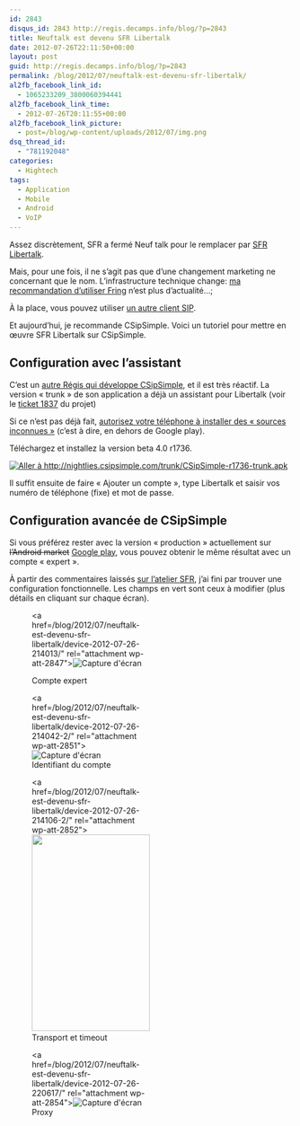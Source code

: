 ```yaml
---
id: 2843
disqus_id: 2843 http://regis.decamps.info/blog/?p=2843
title: Neuftalk est devenu SFR Libertalk
date: 2012-07-26T22:11:50+00:00
layout: post
guid: http://regis.decamps.info/blog/?p=2843
permalink: /blog/2012/07/neuftalk-est-devenu-sfr-libertalk/
al2fb_facebook_link_id:
  - 1065233209_3800060394441
al2fb_facebook_link_time:
  - 2012-07-26T20:11:55+00:00
al2fb_facebook_link_picture:
  - post=/blog/wp-content/uploads/2012/07/img.png
dsq_thread_id:
  - "781192048"
categories:
  - Hightech
tags:
  - Application
  - Mobile
  - Android
  - VoIP
---
```

Assez discrètement, SFR a fermé Neuf talk pour le remplacer par [SFR Libertalk](http://www.sfr.fr/adsl-fibre/services-options/appels-repondeurs-fixes/sfr-libertalk/).

Mais, pour une fois, il ne s’agit pas que d’une changement marketing ne concernant que le nom. L’infrastructure technique change: [ma recommandation d’utiliser Fring](http://regis.decamps.info/blog/2010/05/neuftalk-et-sip/) n’est plus d’actualité…;

À la place, vous pouvez utiliser [un autre client SIP](http://regis.decamps.info/blog/2012/02/android-et-voip/ "Liste des clients SIP").
  
Et aujourd’hui, je recommande CSipSimple. Voici un tutoriel pour mettre en œuvre SFR Libertalk sur CSipSimple.

<!--more-->

## Configuration avec l’assistant

C’est un [autre Régis qui développe CSipSimple](https://play.google.com/store/apps/developer?id=Regis+Montoya "Régis Montoya développe CSipSimple"), et il est très réactif. La version « trunk » de son application a déjà un assistant pour Libertalk (voir le [ticket 1837](https://code.google.com/p/csipsimple/issues/detail?id=1837 "issue 1837 CSipSimple") du projet)

Si ce n’est pas déjà fait, [autorisez votre téléphone à installer des « sources inconnues »](http://droidsp.blogspot.fr/2012/04/comment-autoriser-les-sources-inconnues.html) (c’est à dire, en dehors de Google play).

Téléchargez et installez la version beta 4.0 r1736.
  
[<img src="/blog/wp-content/uploads/2012/07/img.png" alt="Aller à http://nightlies.csipsimple.com/trunk/CSipSimple-r1736-trunk.apk" title="CsipSimple-4.0-1736.apk" width="344" height="344" class="alignnone size-full wp-image-2844" srcset="/blog/wp-content/uploads/2012/07/img.png 344w, /blog/wp-content/uploads/2012/07/img-150x150.png 150w, /blog/wp-content/uploads/2012/07/img-100x100.png 100w" sizes="(max-width: 344px) 100vw, 344px" />](http://nightlies.csipsimple.com/trunk/CSipSimple-r1736-trunk.apk)

Il suffit ensuite de faire « Ajouter un compte », type Libertalk et saisir vos numéro de téléphone (fixe) et mot de passe.

## Configuration avancée de CSipSimple

Si vous préférez rester avec la version « production » actuellement sur <strike>l’Android market</strike> [Google play](https://play.google.com/store/apps/details?id=com.csipsimple "CSipSimple sur Google play"), vous pouvez obtenir le même résultat avec un compte « expert ».

À partir des commentaires laissés [sur l’atelier SFR](http://atelier.sfr.fr/beta-tests/sfr-libertalk-emportez-avec-vous-votre-ligne-fixe), j’ai fini par trouver une configuration fonctionnelle. Les champs en vert sont ceux à modifier (plus détails en cliquant sur chaque écran).<figure id="attachment_2847" style="width: 210px" class="wp-caption alignnone">

<a href=/blog/2012/07/neuftalk-est-devenu-sfr-libertalk/device-2012-07-26-214013/" rel="attachment wp-att-2847"><img src="/blog/wp-content/uploads/2012/07/device-2012-07-26-214013-210x350.png" alt="Capture d&#039;écran" title="device-2012-07-26-214013" width="210" height="350" class="size-medium wp-image-2847" srcset="/blog/wp-content/uploads/2012/07/device-2012-07-26-214013-210x350.png 210w, /blog/wp-content/uploads/2012/07/device-2012-07-26-214013.png 480w" sizes="(max-width: 210px) 100vw, 210px" /></a><figcaption class="wp-caption-text">Compte expert</figcaption></figure> <figure id="attachment_2851" style="width: 210px" class="wp-caption alignnone"><a href=/blog/2012/07/neuftalk-est-devenu-sfr-libertalk/device-2012-07-26-214042-2/" rel="attachment wp-att-2851"><img src="/blog/wp-content/uploads/2012/07/device-2012-07-26-2140421-210x350.png" alt="Capture d&#039;écran" title="device-2012-07-26-214042" width="210" height="350" class="size-medium wp-image-2851" srcset="/blog/wp-content/uploads/2012/07/device-2012-07-26-2140421-210x350.png 210w, /blog/wp-content/uploads/2012/07/device-2012-07-26-2140421.png 480w" sizes="(max-width: 210px) 100vw, 210px" /></a><figcaption class="wp-caption-text">Identifiant du compte</figcaption></figure> <figure id="attachment_2852" style="width: 210px" class="wp-caption alignnone"><a href=/blog/2012/07/neuftalk-est-devenu-sfr-libertalk/device-2012-07-26-214106-2/" rel="attachment wp-att-2852"><img src="/blog/wp-content/uploads/2012/07/device-2012-07-26-2141061-210x350.png" alt="" title="device-2012-07-26-214106" width="210" height="350" class="size-medium wp-image-2852" srcset="/blog/wp-content/uploads/2012/07/device-2012-07-26-2141061-210x350.png 210w, /blog/wp-content/uploads/2012/07/device-2012-07-26-2141061.png 480w" sizes="(max-width: 210px) 100vw, 210px" /></a><figcaption class="wp-caption-text">Transport et timeout</figcaption></figure> <figure id="attachment_2854" style="width: 210px" class="wp-caption alignnone"><a href=/blog/2012/07/neuftalk-est-devenu-sfr-libertalk/device-2012-07-26-220617/" rel="attachment wp-att-2854"><img src="/blog/wp-content/uploads/2012/07/device-2012-07-26-220617-210x350.png" alt="Capture d&#039;écran" title="device-2012-07-26-220617" width="210" height="350" class="size-medium wp-image-2854" srcset="/blog/wp-content/uploads/2012/07/device-2012-07-26-220617-210x350.png 210w, /blog/wp-content/uploads/2012/07/device-2012-07-26-220617.png 480w" sizes="(max-width: 210px) 100vw, 210px" /></a><figcaption class="wp-caption-text">Proxy</figcaption></figure>

